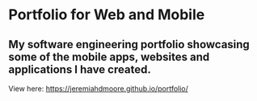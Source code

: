 # Portfolio for Web and Mobile 

## My software engineering portfolio showcasing some of the mobile apps, websites and applications I have created.

View here: https://jeremiahdmoore.github.io/portfolio/



